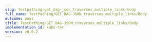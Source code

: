 ```yaml
---
slug: testpathing-get_dag-json_traverses_multiple_links-body
full_name: TestPathing/GET_DAG-JSON_traverses_multiple_links/Body
outcome: pass
title: TestPathing/GET_DAG-JSON_traverses_multiple_links/Body
implementation_id: kubo-ter
version: v0.0.2
---
```


